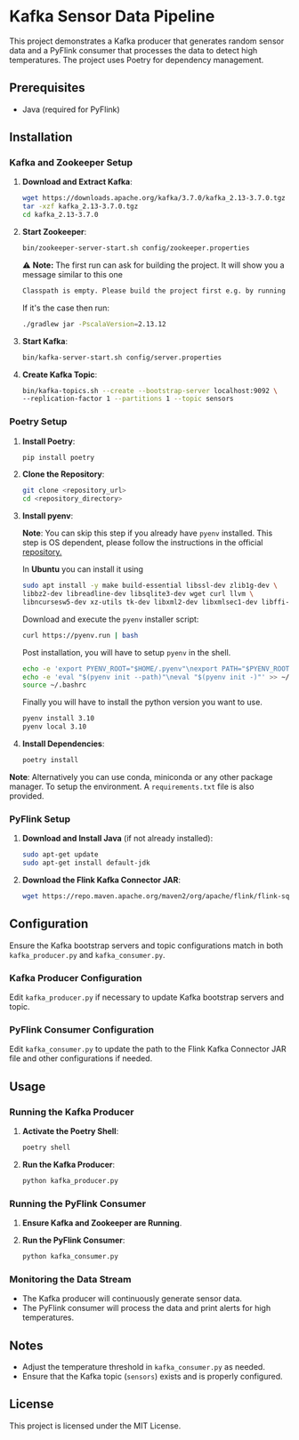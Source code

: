 # Kafka Sensor Data Pipeline

This project demonstrates a Kafka producer that generates random sensor data and a PyFlink consumer that processes the data to detect high temperatures. The project uses Poetry for dependency management.

## Prerequisites

- Java (required for PyFlink)

## Installation

### Kafka and Zookeeper Setup

1. **Download and Extract Kafka**:
   ```sh
   wget https://downloads.apache.org/kafka/3.7.0/kafka_2.13-3.7.0.tgz
   tar -xzf kafka_2.13-3.7.0.tgz
   cd kafka_2.13-3.7.0
   ```

2. **Start Zookeeper**:
   ```sh
   bin/zookeeper-server-start.sh config/zookeeper.properties
   ```

   ⚠️ **Note:** The first run can ask for building the project. It will show you a message similar to this one

   ```sh
   Classpath is empty. Please build the project first e.g. by running './gradlew jar -PscalaVersion=2.13.12'
   ```

   If it's the case then run:

   ```sh
   ./gradlew jar -PscalaVersion=2.13.12
   ```

3. **Start Kafka**:
   ```sh
   bin/kafka-server-start.sh config/server.properties
   ```

4. **Create Kafka Topic**:
   ```sh
   bin/kafka-topics.sh --create --bootstrap-server localhost:9092 \
   --replication-factor 1 --partitions 1 --topic sensors
   ```

### Poetry Setup

1. **Install Poetry**:
   ```sh
   pip install poetry
   ```

2. **Clone the Repository**:
   ```sh
   git clone <repository_url>
   cd <repository_directory>
   ```


3. **Install pyenv**:

    **Note**: You can skip this step if you already have `pyenv` installed.
    This step is OS dependent, please follow the instructions in the official
    [repository.](https://github.com/pyenv/pyenv?tab=readme-ov-file#installation)

    In **Ubuntu** you can install it using

   ```sh
   sudo apt install -y make build-essential libssl-dev zlib1g-dev \
   libbz2-dev libreadline-dev libsqlite3-dev wget curl llvm \
   libncursesw5-dev xz-utils tk-dev libxml2-dev libxmlsec1-dev libffi-dev liblzma-dev
   ```

   Download and execute the `pyenv` installer script:

   ```sh
   curl https://pyenv.run | bash
   ```

   Post installation, you will have to setup `pyenv` in the shell.

   ```sh
   echo -e 'export PYENV_ROOT="$HOME/.pyenv"\nexport PATH="$PYENV_ROOT/bin:$PATH"' >> ~/.bashrc
   echo -e 'eval "$(pyenv init --path)"\neval "$(pyenv init -)"' >> ~/.bashrc
   source ~/.bashrc
   ```

   Finally you will have to install the python version you want to use.

   ```sh
   pyenv install 3.10
   pyenv local 3.10
   ```

4. **Install Dependencies**:
   ```sh
   poetry install
   ```

**Note**: Alternatively you can use conda, miniconda or any other package manager. To setup the environment. A `requirements.txt` file is also provided.

### PyFlink Setup

1. **Download and Install Java** (if not already installed):
   ```sh
   sudo apt-get update
   sudo apt-get install default-jdk
   ```

2. **Download the Flink Kafka Connector JAR**:
   ```sh
   wget https://repo.maven.apache.org/maven2/org/apache/flink/flink-sql-connector-kafka/3.1.0-1.18/flink-sql-connector-kafka-3.1.0-1.18.jar
   ```

## Configuration

Ensure the Kafka bootstrap servers and topic configurations match in both `kafka_producer.py` and `kafka_consumer.py`.

### Kafka Producer Configuration

Edit `kafka_producer.py` if necessary to update Kafka bootstrap servers and topic.

### PyFlink Consumer Configuration

Edit `kafka_consumer.py` to update the path to the Flink Kafka Connector JAR file and other configurations if needed.

## Usage

### Running the Kafka Producer

1. **Activate the Poetry Shell**:
   ```sh
   poetry shell
   ```

2. **Run the Kafka Producer**:
   ```sh
   python kafka_producer.py
   ```

### Running the PyFlink Consumer

1. **Ensure Kafka and Zookeeper are Running**.

2. **Run the PyFlink Consumer**:
   ```sh
   python kafka_consumer.py
   ```

### Monitoring the Data Stream

- The Kafka producer will continuously generate sensor data.
- The PyFlink consumer will process the data and print alerts for high temperatures.

## Notes

- Adjust the temperature threshold in `kafka_consumer.py` as needed.
- Ensure that the Kafka topic (`sensors`) exists and is properly configured.

## License

This project is licensed under the MIT License.
